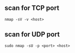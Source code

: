 
## scan for TCP port
```
nmap -sV -v <host>
```

## scan for UDP port
```
sudo nmap -sU -p <port> <host>
```
